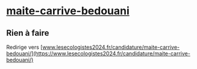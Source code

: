 # [maite-carrive-bedouani](https://nouveau-front-populaire-legislatives-2024.fr/maite-carrive-bedouani)

## Rien à faire
Redirige vers [www.lesecologistes2024.fr/candidature/maite-carrive-bedouani/](https://www.lesecologistes2024.fr/candidature/maite-carrive-bedouani/)